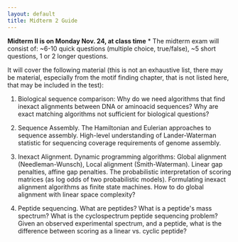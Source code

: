 ```yaml
---
layout: default
title: Midterm 2 Guide
---
```


**Midterm II is on Monday Nov. 24, at class time**
*
The midterm exam will consist of: ~6-10 quick questions (multiple choice, true/false), ~5 short questions, 1 or 2 longer questions.

It will cover the following material (this is not an exhaustive list, there may be material, especially from
the motif finding chapter, that is not listed here, that may be included in the test):

1.	Biological sequence comparison: Why do we need algorithms that find inexact alignments between DNA or aminoacid sequences? Why are exact matching algorithms not sufficient for biological questions?  

2.	Sequence Assembly. The Hamiltonian and Eulerian approaches to sequence assembly. High-level understanding of Lander-Waterman statistic for sequencing coverage requirements of genome assembly.    

3.	Inexact Alignment. Dynamic programming algorithms: Global alignment (Needleman-Wunsch), Local alignment (Smith-Waterman). Linear gap penalties, affine gap penalties. The probabilistic
interpretation of scoring matrices (as log odds of two probabilistic models). Formulating inexact alignment algorithms as finite state machines. How to do global alignment with linear space complexity?  


4. Peptide sequencing. What are peptides? What is a peptide's mass spectrum? What is the cyclospectrum peptide sequencing problem? Given an observed experimental spectrum, and a peptide, what is the difference between scoring as a linear vs. cyclic peptide?  
